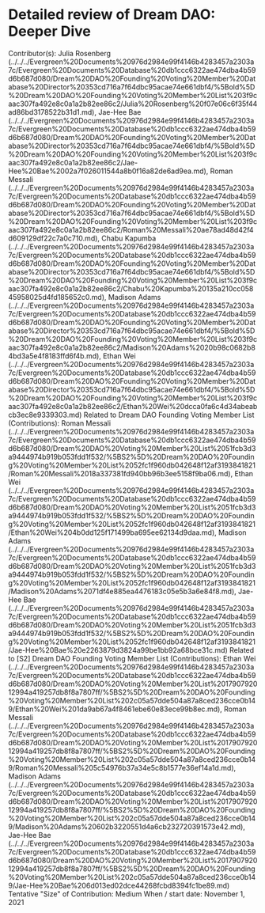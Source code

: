 # Detailed review of Dream DAO: Deeper Dive

Contributor(s): Julia Rosenberg (../../../Evergreen%20Documents%20976d2984e99f4146b4283457a2303a7c/Evergreen%20Documents%20Database%20db1ccc6322ae474dba4b59d6b687d080/Dream%20DAO%20Founding%20Voting%20Member%20Database%20Director%20353cd716a7f64dbc95acae74e661dbf4/%5Bold%5D%20Dream%20DAO%20Founding%20Voting%20Member%20List%203f9caac307fa492e8c0a1a2b82ee86c2/Julia%20Rosenberg%20f07e06c6f35f44ad86bd3178522b31d1.md), Jae-Hee Bae (../../../Evergreen%20Documents%20976d2984e99f4146b4283457a2303a7c/Evergreen%20Documents%20Database%20db1ccc6322ae474dba4b59d6b687d080/Dream%20DAO%20Founding%20Voting%20Member%20Database%20Director%20353cd716a7f64dbc95acae74e661dbf4/%5Bold%5D%20Dream%20DAO%20Founding%20Voting%20Member%20List%203f9caac307fa492e8c0a1a2b82ee86c2/Jae-Hee%20Bae%2002a7f026011544a8b0f16a82de6ad9ea.md), Roman Messali (../../../Evergreen%20Documents%20976d2984e99f4146b4283457a2303a7c/Evergreen%20Documents%20Database%20db1ccc6322ae474dba4b59d6b687d080/Dream%20DAO%20Founding%20Voting%20Member%20Database%20Director%20353cd716a7f64dbc95acae74e661dbf4/%5Bold%5D%20Dream%20DAO%20Founding%20Voting%20Member%20List%203f9caac307fa492e8c0a1a2b82ee86c2/Roman%20Messali%20ae78ad48d42f4d609129df22c7a0c710.md), Chabu Kapumba (../../../Evergreen%20Documents%20976d2984e99f4146b4283457a2303a7c/Evergreen%20Documents%20Database%20db1ccc6322ae474dba4b59d6b687d080/Dream%20DAO%20Founding%20Voting%20Member%20Database%20Director%20353cd716a7f64dbc95acae74e661dbf4/%5Bold%5D%20Dream%20DAO%20Founding%20Voting%20Member%20List%203f9caac307fa492e8c0a1a2b82ee86c2/Chabu%20Kapumba%20135a210cc05845958025d4fd185652c0.md), Madison Adams (../../../Evergreen%20Documents%20976d2984e99f4146b4283457a2303a7c/Evergreen%20Documents%20Database%20db1ccc6322ae474dba4b59d6b687d080/Dream%20DAO%20Founding%20Voting%20Member%20Database%20Director%20353cd716a7f64dbc95acae74e661dbf4/%5Bold%5D%20Dream%20DAO%20Founding%20Voting%20Member%20List%203f9caac307fa492e8c0a1a2b82ee86c2/Madison%20Adams%2020b98c0682b84bd3a5e4f8183ffd6f4b.md), Ethan Wei (../../../Evergreen%20Documents%20976d2984e99f4146b4283457a2303a7c/Evergreen%20Documents%20Database%20db1ccc6322ae474dba4b59d6b687d080/Dream%20DAO%20Founding%20Voting%20Member%20Database%20Director%20353cd716a7f64dbc95acae74e661dbf4/%5Bold%5D%20Dream%20DAO%20Founding%20Voting%20Member%20List%203f9caac307fa492e8c0a1a2b82ee86c2/Ethan%20Wei%20dcca0fa6c4d34abeabcb3ec8e9339303.md)
Related to Dream DAO Founding Voting Member List (Contributions): Roman Messali (../../../Evergreen%20Documents%20976d2984e99f4146b4283457a2303a7c/Evergreen%20Documents%20Database%20db1ccc6322ae474dba4b59d6b687d080/Dream%20DAO%20Voting%20Member%20List%2051fcb3d3a9444974b919b053fdd1f532/%5BS2%5D%20Dream%20DAO%20Founding%20Voting%20Member%20List%2052fc1f960db042648f12af3193841821/Roman%20Messali%2018a337381fd940bb96b3ee5158f9ba06.md), Ethan Wei (../../../Evergreen%20Documents%20976d2984e99f4146b4283457a2303a7c/Evergreen%20Documents%20Database%20db1ccc6322ae474dba4b59d6b687d080/Dream%20DAO%20Voting%20Member%20List%2051fcb3d3a9444974b919b053fdd1f532/%5BS2%5D%20Dream%20DAO%20Founding%20Voting%20Member%20List%2052fc1f960db042648f12af3193841821/Ethan%20Wei%204b0dd125f171499ba695ee62134d9daa.md), Madison Adams (../../../Evergreen%20Documents%20976d2984e99f4146b4283457a2303a7c/Evergreen%20Documents%20Database%20db1ccc6322ae474dba4b59d6b687d080/Dream%20DAO%20Voting%20Member%20List%2051fcb3d3a9444974b919b053fdd1f532/%5BS2%5D%20Dream%20DAO%20Founding%20Voting%20Member%20List%2052fc1f960db042648f12af3193841821/Madison%20Adams%2071df4e885ea4476183c05e5b3a6e84f8.md), Jae-Hee Bae (../../../Evergreen%20Documents%20976d2984e99f4146b4283457a2303a7c/Evergreen%20Documents%20Database%20db1ccc6322ae474dba4b59d6b687d080/Dream%20DAO%20Voting%20Member%20List%2051fcb3d3a9444974b919b053fdd1f532/%5BS2%5D%20Dream%20DAO%20Founding%20Voting%20Member%20List%2052fc1f960db042648f12af3193841821/Jae-Hee%20Bae%20e2263879d3824a99be1bb92a68bce31c.md)
Related to [S2] Dream DAO Founding Voting Member List (Contributions): Ethan Wei (../../../Evergreen%20Documents%20976d2984e99f4146b4283457a2303a7c/Evergreen%20Documents%20Database%20db1ccc6322ae474dba4b59d6b687d080/Dream%20DAO%20Voting%20Member%20List%201790792012994a419257db8f8a7807ff/%5BS2%5D%20Dream%20DAO%20Founding%20Voting%20Member%20List%202c05a57dde504a87a8ced236cce0b149/Ethan%20Wei%201da9ab67a4f8461ebe60e83ece99b8ec.md), Roman Messali (../../../Evergreen%20Documents%20976d2984e99f4146b4283457a2303a7c/Evergreen%20Documents%20Database%20db1ccc6322ae474dba4b59d6b687d080/Dream%20DAO%20Voting%20Member%20List%201790792012994a419257db8f8a7807ff/%5BS2%5D%20Dream%20DAO%20Founding%20Voting%20Member%20List%202c05a57dde504a87a8ced236cce0b149/Roman%20Messali%205c54976b37a34e5c8b1577e36ef14a1d.md), Madison Adams (../../../Evergreen%20Documents%20976d2984e99f4146b4283457a2303a7c/Evergreen%20Documents%20Database%20db1ccc6322ae474dba4b59d6b687d080/Dream%20DAO%20Voting%20Member%20List%201790792012994a419257db8f8a7807ff/%5BS2%5D%20Dream%20DAO%20Founding%20Voting%20Member%20List%202c05a57dde504a87a8ced236cce0b149/Madison%20Adams%20602b3220551d4a6cb232720391573e42.md), Jae-Hee Bae (../../../Evergreen%20Documents%20976d2984e99f4146b4283457a2303a7c/Evergreen%20Documents%20Database%20db1ccc6322ae474dba4b59d6b687d080/Dream%20DAO%20Voting%20Member%20List%201790792012994a419257db8f8a7807ff/%5BS2%5D%20Dream%20DAO%20Founding%20Voting%20Member%20List%202c05a57dde504a87a8ced236cce0b149/Jae-Hee%20Bae%206d013ed02dce44268fcbd8394fc1be89.md)
Tentative "Size" of Contribution: Medium
When / start date: November 1, 2021